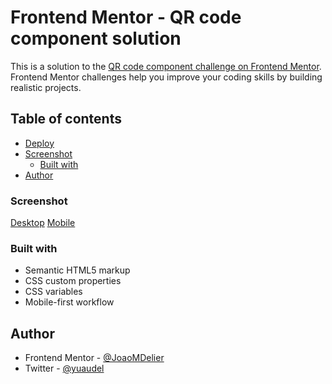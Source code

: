 # Frontend Mentor - QR code component solution

This is a solution to the [QR code component challenge on Frontend Mentor](https://www.frontendmentor.io/challenges/qr-code-component-iux_sIO_H). Frontend Mentor challenges help you improve your coding skills by building realistic projects.

## Table of contents
- [Deploy](https://jdelier.github.io/QRcode-solution/)
- [Screenshot](#screenshot)
  - [Built with](#built-with)
- [Author](#author)

### Screenshot

[Desktop](screenshot.png)
[Mobile](screenshot-mobile.png)

### Built with

- Semantic HTML5 markup
- CSS custom properties
- CSS variables
- Mobile-first workflow

## Author

- Frontend Mentor - [@JoaoMDelier](https://www.frontendmentor.io/profile/JoaoMDelier)
- Twitter - [@yuaudel](https://twitter.com/yuaudel)
